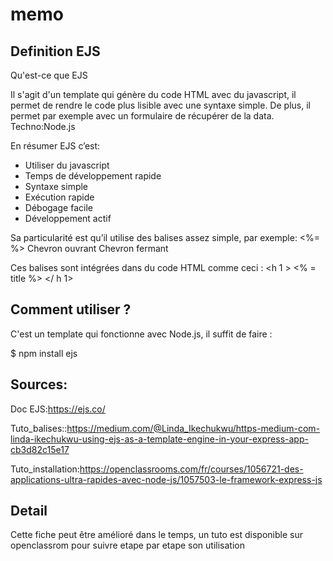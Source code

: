 # memo

## Definition EJS
Qu'est-ce que EJS

Il s'agit d'un template qui génère du code HTML avec du javascript, il permet de rendre le code plus lisible avec une syntaxe simple. De plus, il permet par exemple avec un formulaire de récupérer de la data.
Techno:Node.js

En résumer EJS c’est:</br>
<ul>

 <li>Utiliser du javascript </li>
<li>Temps de développement rapide</li>
<li>Syntaxe simple</li>
<li>Exécution rapide</li>
<li>Débogage facile</li>
<li>Développement actif</li>
 
</ul>

Sa particularité est qu’il utilise des balises assez simple, par exemple:
<%=  			%>
Chevron ouvrant		Chevron fermant

Ces balises sont intégrées dans du code HTML comme ceci :
<h 1 > <% = title %> </ h 1>

## Comment utiliser ?
C'est un template qui fonctionne avec Node.js, il suffit de faire :
 
$ npm install ejs

## Sources:
Doc EJS:https://ejs.co/

Tuto_balises::https://medium.com/@Linda_Ikechukwu/https-medium-com-linda-ikechukwu-using-ejs-as-a-template-engine-in-your-express-app-cb3d82c15e17

Tuto_installation:https://openclassrooms.com/fr/courses/1056721-des-applications-ultra-rapides-avec-node-js/1057503-le-framework-express-js

## Detail
Cette fiche peut être amélioré dans le temps, un tuto est disponible sur openclassrom pour suivre etape par etape son utilisation
